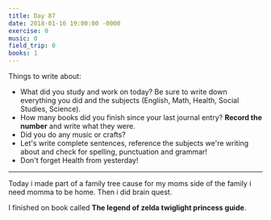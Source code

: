```yaml
---
title: Day 87
date: 2018-01-16 19:00:00 -0000
exercise: 0
music: 0
field_trip: 0
books: 1
---
```

Things to write about:

* What did you study and work on today? Be sure to write down everything you did and the subjects (English, Math, Health, Social Studies, Science).
* How many books did you finish since your last journal entry? **Record the number** and write what they were.
* Did you do any music or crafts?
* Let's write complete sentences, reference the subjects we're writing about and check for spelling, punctuation and grammar!
* Don't forget Health from yesterday!

***

Today i made part of a family tree cause for my moms side of the family i need momma to be home. Then i did brain quest.

I finished on book called **The legend of zelda twiglight princess guide**.
